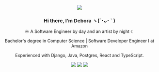 <div align="center">
  <img src="https://i.pinimg.com/736x/40/af/96/40af9623a5510048fb4f6fdcd96eb976.jpg"> 
  <h3>Hi there, I’m Debora ヽ(´･ᴗ･ ` )</h3>
  <p>☼ A Software Engineer by day and an artist by night ☾</p>
  <p>Bachelor's degree in Computer Science | Software Developer Engineer I at Amazon</p>
  <p>Experienced with Django, Java, Postgres, React and TypeScript.</p>

[![](https://img.shields.io/badge/-linkedin-0073B1?style=flat-square)](http://linkedin.com/in/deborabuzon)
[![](https://img.shields.io/badge/-twitter-1C9CEA?style=flat-square)](https://twitter.com/debs99_)
[![](https://img.shields.io/badge/-resume-332B40?style=flat-square&color=blue)](https://drive.google.com/file/d/1LgFxxiAkyP6v-9iavsFYcXGcZi22nVL-/view?usp=sharing)

</div>
